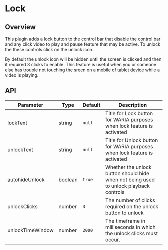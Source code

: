 # Lock

## Overview

This plugin adds a lock button to the control bar that disable the control bar and any click video to play and pause feature that may be active. To unlock the these controls click on the unlock icon.

By default the unlock icon will be hidden until the screen is clicked and then it required 3 clicks to enable. This feature is useful when you or someone else has trouble not touching the sreen on a mobile of tablet device while a video is playing.

## API

Parameter        | Type      | Default | Description
---------------- | --------- | ------- | --------
lockText         | string    | `null`  | Title for Lock button for WARIA purposes when lock feature is activated
unlockText       | string    | `null`  | Title for Unlock button for WARIA purposes when lock feature is activated
autohideUnlock   | boolean   | `true`  | Whether the unlock button should hide when not being used to unlock playback controls
unlockClicks     | number    | `3`     | The number of clicks required on the unlock button to unlock
unlockTimeWindow | number  | `2000`  | The timeframe in milliseconds in which the unlock clicks must occur.
